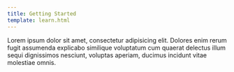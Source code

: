```yaml
---
title: Getting Started
template: learn.html
---
```

Lorem ipsum dolor sit amet, consectetur adipisicing elit. Dolores enim rerum fugit assumenda explicabo similique voluptatum cum quaerat delectus illum sequi dignissimos nesciunt, voluptas aperiam, ducimus incidunt vitae molestiae omnis.
